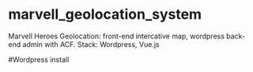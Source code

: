 # marvell_geolocation_system
Marvell Heroes Geolocation: front-end intercative map, wordpress back-end admin with ACF. Stack: Wordpress, Vue.js  

#Wordpress install

